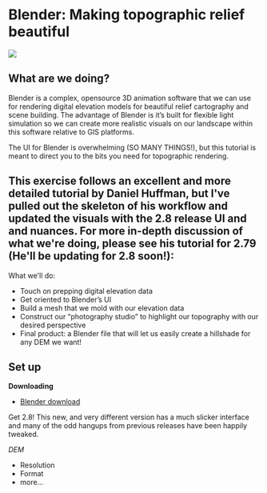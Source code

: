 # Blender: Making topographic relief beautiful

![](images/Blender_____.png)

## What are we doing?
Blender is a complex, opensource 3D animation software that we can use for rendering digital elevation models for beautiful relief cartography and scene building. The advantage of Blender is it’s built for flexible light simulation so we can create more realistic visuals on our landscape within this software relative to GIS platforms.

The UI for Blender is overwhelming (SO MANY THINGS!), but this tutorial is meant to direct you to the bits you need for topographic rendering.


## This exercise follows an excellent and more detailed tutorial by Daniel Huffman, but I've pulled out the skeleton of his workflow and updated the visuals with the 2.8 release UI and and nuances. For more in-depth discussion of what we're doing, please see his tutorial for 2.79 (He'll be updating for 2.8 soon!): 

What we'll do:

- Touch on prepping digital elevation data
- Get oriented to Blender’s UI
- Build a mesh that we mold with our elevation data
- Construct our “photography studio” to highlight our topography with our desired perspective
- Final product: a Blender file that will let us easily create a hillshade for any DEM we want!

## Set up

**Downloading**

* [Blender download](https://www.blender.org/)

Get 2.8! This new, and very different version has a much slicker interface and many of the odd hangups from previous releases have been happily tweaked.


*DEM*
* Resolution
* Format
* more...

